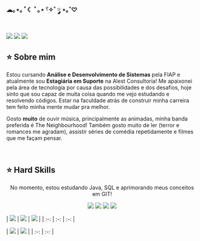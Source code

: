### ☁︎｡⋆｡ ﾟ☾ ﾟ｡⋆ 𓍢ִ✧˚ ༘ ⋆｡˚♡

<!--
**dandadivclass/dandadivclass** is a ✨ _special_ ✨ repository because its `README.md` (this file) appears on your GitHub profile.

Here are some ideas to get you started:

- 🔭 I’m currently working on ...
- 🌱 I’m currently learning ...
- 👯 I’m looking to collaborate on ...
- 🤔 I’m looking for help with ...
- 💬 Ask me about ...
- 📫 How to reach me: ...
- 😄 Pronouns: ...
- ⚡ Fun fact: ...
-->

<div align="center">
  <a href="https://github.com/dandadivclass">
    <!-- <img align="center" src="/capa_readme.jpg" width="600"> -->
  </a>
</div>
<br>

<div align-items justify-content="center">
    <a href="https://www.linkedin.com/in/dandara-carvalho-047994203/" target="_blank"><img src="https://img.shields.io/badge/-LinkedIn-db76c5?style=for-the-badge&logo=linkedin&logoColor=white" target="_blank"></a>
    <a href = "mailto:dandaracarvalhoestudos@gmail.com"><img src="https://img.shields.io/badge/Gmail-82bdac?style=for-the-badge&logo=gmail&logoColor=white"></a>
    <a href ="https://open.spotify.com/playlist/43073bVFp9f9won5Zp277e?si=baeeed13e07341ff"><img src="https://img.shields.io/badge/Spotify-db76c5?&style=for-the-badge&logo=spotify&logoColor=white"></a>
</div>

  ## ⭐️ Sobre mim

  Estou cursando <b>Análise e Desenvolvimento de Sistemas</b> pela FIAP e atualmente sou <b>Estagiária em Suporte</b> na Alest Consultoria! Me apaixonei pela área de tecnologia por causa das possibilidades e dos desafios, hoje sinto que sou capaz de muita coisa quando me vejo estudando e resolvendo códigos. Estar na faculdade atrás de construir minha carreira tem feito minha mente mudar pra melhor. 

  Gosto <b>muito</b> de ouvir música, principalmente as animadas, minha banda preferida é The Neighbourhood! Também gosto muito de ler (terror e romances me agradam), assistir séries de comédia repetidamente e filmes que me façam pensar.

<br>
  
  <div> 
  
  ## ⭐️ Hard Skills

  <p align="center">No momento, estou estudando Java, SQL e aprimorando meus conceitos em GIT!</p>
  
  </div>

  <div align="center">
    <!-- Java --> <img src="https://img.shields.io/badge/JAVA-82bdac?style=for-the-badge&logo=java&logoColor=white">
    <!-- SQL --> <img src="https://img.shields.io/badge/MySQL-db76c5?style=for-the-badge&logo=mysql&logoColor=white">
    <!-- GIT --> <img src="https://img.shields.io/badge/GIT-82bdac?style=for-the-badge&logo=Git&logoColor=white">
    <!-- Python --> <img src="https://img.shields.io/badge/Python-db76c5?style=for-the-badge&logo=Python&logoColor=white">

  <br>
  </div>


<!-- 
theme=ocean_dark 
tokyonight: 82bdac Green | db76c5 Pink | 1A1B27 Dark 
-->


| ![](http://github-profile-summary-cards.vercel.app/api/cards/stats?username=dandadivclass&title_color=db76c5&theme=tokyonight) | 
  ![](http://github-profile-summary-cards.vercel.app/api/cards/repos-per-language?username=dandadivclass&hide=Html&title_color=db76c5&theme=tokyonight) | 
  ![](http://github-profile-summary-cards.vercel.app/api/cards/most-commit-language?username=dandadivclass&title_color=db76c5&theme=tokyonight) |
| :-: | :-: | :-: |

| ![](http://github-profile-summary-cards.vercel.app/api/cards/profile-details?username=dandadivclass&theme=tokyonight) | 
  ![](https://github-readme-streak-stats.herokuapp.com/?user=dandadivclass&theme=tokyonight&hide_border=true&date_format=M%20j%5B%2C%20Y%5D&background=1A1B27&stroke=82bdac&ring=db76c5&fire=db76c5&currStreakNum=db76c5&sideNums=db76c5&currStreakLabel=db76c5&sideLabels=db76c5&dates=82bdac&title_color=db76c5&) |
| :-: | :-: |
